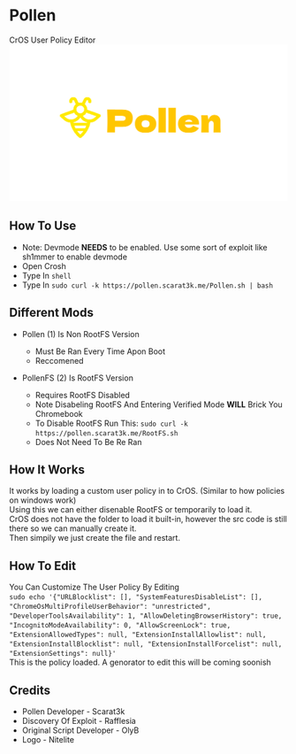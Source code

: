 # Pollen
CrOS User Policy Editor
![Pollen](/Pollen.svg)

## How To Use
- Note: Devmode **NEEDS** to be enabled. Use some sort of exploit like sh1mmer to enable devmode
- Open Crosh
- Type In `shell`
- Type In `sudo curl -k https://pollen.scarat3k.me/Pollen.sh | bash`

## Different Mods
- Pollen (1) Is Non RootFS Version
  - Must Be Ran Every Time Apon Boot
  - Reccomened

- PollenFS (2) Is RootFS Version
  - Requires RootFS Disabled
  - Note Disabeling RootFS And Entering Verified Mode **WILL** Brick You Chromebook
  - To Disable RootFS Run This: `sudo curl -k https://pollen.scarat3k.me/RootFS.sh`
  - Does Not Need To Be Re Ran

## How It Works
It works by loading a custom user policy in to CrOS. (Similar to how policies on windows work)\
Using this we can either disenable RootFS or temporarily to load it.\
CrOS does not have the folder to load it built-in, however the src code is still there so we can manually create it.\
Then simpily we just create the file and restart.

## How To Edit
You Can Customize The User Policy By Editing\
`sudo echo '{"URLBlocklist": [], "SystemFeaturesDisableList": [], "ChromeOsMultiProfileUserBehavior": "unrestricted", "DeveloperToolsAvailability": 1, "AllowDeletingBrowserHistory": true, "IncognitoModeAvailability": 0, "AllowScreenLock": true, "ExtensionAllowedTypes": null, "ExtensionInstallAllowlist": null, "ExtensionInstallBlocklist": null, "ExtensionInstallForcelist": null, "ExtensionSettings": null}'`\
This is the policy loaded. A genorator to edit this will be coming soonish

## Credits
- Pollen Developer - Scarat3k
- Discovery Of Exploit - Rafflesia
- Original Script Developer - OlyB
- Logo - Nitelite
